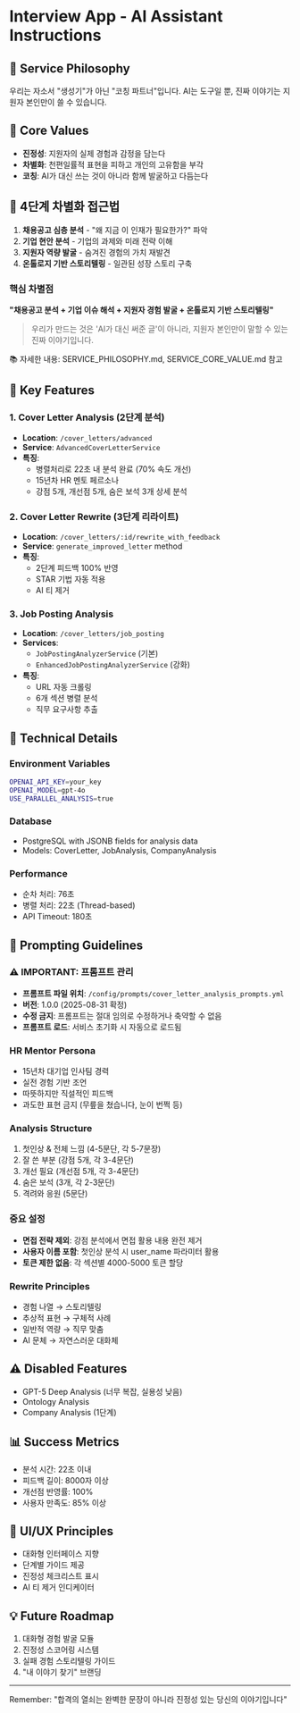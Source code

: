 # Interview App - AI Assistant Instructions

## 🎯 Service Philosophy
우리는 자소서 "생성기"가 아닌 "코칭 파트너"입니다.
AI는 도구일 뿐, 진짜 이야기는 지원자 본인만이 쓸 수 있습니다.

## 📌 Core Values
- **진정성**: 지원자의 실제 경험과 감정을 담는다
- **차별화**: 천편일률적 표현을 피하고 개인의 고유함을 부각
- **코칭**: AI가 대신 쓰는 것이 아니라 함께 발굴하고 다듬는다

## 🔑 4단계 차별화 접근법
1. **채용공고 심층 분석** - "왜 지금 이 인재가 필요한가?" 파악
2. **기업 현안 분석** - 기업의 과제와 미래 전략 이해  
3. **지원자 역량 발굴** - 숨겨진 경험의 가치 재발견
4. **온톨로지 기반 스토리텔링** - 일관된 성장 스토리 구축

### 핵심 차별점
**"채용공고 분석 + 기업 이슈 해석 + 지원자 경험 발굴 + 온톨로지 기반 스토리텔링"**

> 우리가 만드는 것은 'AI가 대신 써준 글'이 아니라, 지원자 본인만이 말할 수 있는 진짜 이야기입니다.

📚 자세한 내용: SERVICE_PHILOSOPHY.md, SERVICE_CORE_VALUE.md 참고

## 🚀 Key Features

### 1. Cover Letter Analysis (2단계 분석)
- **Location**: `/cover_letters/advanced`
- **Service**: `AdvancedCoverLetterService`
- **특징**: 
  - 병렬처리로 22초 내 분석 완료 (70% 속도 개선)
  - 15년차 HR 멘토 페르소나
  - 강점 5개, 개선점 5개, 숨은 보석 3개 상세 분석

### 2. Cover Letter Rewrite (3단계 리라이트)
- **Location**: `/cover_letters/:id/rewrite_with_feedback`
- **Service**: `generate_improved_letter` method
- **특징**:
  - 2단계 피드백 100% 반영
  - STAR 기법 자동 적용
  - AI 티 제거

### 3. Job Posting Analysis
- **Location**: `/cover_letters/job_posting`
- **Services**: 
  - `JobPostingAnalyzerService` (기본)
  - `EnhancedJobPostingAnalyzerService` (강화)
- **특징**:
  - URL 자동 크롤링
  - 6개 섹션 병렬 분석
  - 직무 요구사항 추출

## 🔧 Technical Details

### Environment Variables
```bash
OPENAI_API_KEY=your_key
OPENAI_MODEL=gpt-4o
USE_PARALLEL_ANALYSIS=true
```

### Database
- PostgreSQL with JSONB fields for analysis data
- Models: CoverLetter, JobAnalysis, CompanyAnalysis

### Performance
- 순차 처리: 76초
- 병렬 처리: 22초 (Thread-based)
- API Timeout: 180초

## 📝 Prompting Guidelines

### ⚠️ IMPORTANT: 프롬프트 관리
- **프롬프트 파일 위치**: `/config/prompts/cover_letter_analysis_prompts.yml`
- **버전**: 1.0.0 (2025-08-31 확정)
- **수정 금지**: 프롬프트는 절대 임의로 수정하거나 축약할 수 없음
- **프롬프트 로드**: 서비스 초기화 시 자동으로 로드됨

### HR Mentor Persona
- 15년차 대기업 인사팀 경력
- 실전 경험 기반 조언
- 따뜻하지만 직설적인 피드백
- 과도한 표현 금지 (무릎을 쳤습니다, 눈이 번쩍 등)

### Analysis Structure
1. 첫인상 & 전체 느낌 (4-5문단, 각 5-7문장)
2. 잘 쓴 부분 (강점 5개, 각 3-4문단)
3. 개선 필요 (개선점 5개, 각 3-4문단)
4. 숨은 보석 (3개, 각 2-3문단)
5. 격려와 응원 (5문단)

### 중요 설정
- **면접 전략 제외**: 강점 분석에서 면접 활용 내용 완전 제거
- **사용자 이름 포함**: 첫인상 분석 시 user_name 파라미터 활용
- **토큰 제한 없음**: 각 섹션별 4000-5000 토큰 할당

### Rewrite Principles
- 경험 나열 → 스토리텔링
- 추상적 표현 → 구체적 사례
- 일반적 역량 → 직무 맞춤
- AI 문체 → 자연스러운 대화체

## ⚠️ Disabled Features
- GPT-5 Deep Analysis (너무 복잡, 실용성 낮음)
- Ontology Analysis
- Company Analysis (1단계)

## 📊 Success Metrics
- 분석 시간: 22초 이내
- 피드백 길이: 8000자 이상
- 개선점 반영률: 100%
- 사용자 만족도: 85% 이상

## 🎨 UI/UX Principles
- 대화형 인터페이스 지향
- 단계별 가이드 제공
- 진정성 체크리스트 표시
- AI 티 제거 인디케이터

## 💡 Future Roadmap
1. 대화형 경험 발굴 모듈
2. 진정성 스코어링 시스템
3. 실패 경험 스토리텔링 가이드
4. "내 이야기 찾기" 브랜딩

---
Remember: "합격의 열쇠는 완벽한 문장이 아니라 진정성 있는 당신의 이야기입니다"